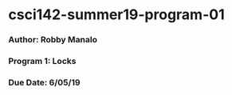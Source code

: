 # csci142-summer19-program-01

### Author: Robby Manalo

### Program 1: Locks

### Due Date: 6/05/19

